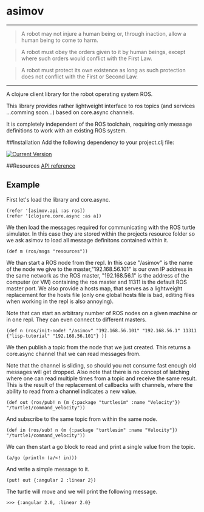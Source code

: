 # asimov

---

> A robot may not injure a human being or, through inaction, allow a human being to come to harm.

> A robot must obey the orders given to it by human beings, except where such orders would conflict with the First Law.

> A robot must protect its own existence as long as such protection does not conflict with the First or Second Law.

---

A clojure client library for the robot operating system ROS.

This library provides rather lightweight interface to ros topics (and services ...comming soon...) based on core.async channels.

It is completely independent of the ROS toolchain,
requiring only message definitions to work with an existing ROS system.

##Installation
Add the following dependency to your project.clj file:

[![Current Version](https://clojars.org/asimov/latest-version.svg)](https://clojars.org/asimov)

##Resources
[API reference](http://code-iai.github.io/asimov/doc/)
## Example
First let's load the library and core.async.

    (refer '[asimov.api :as ros])
    (refer '[clojure.core.async :as a])

We then load the messages required for communicating with the ROS turtle simulator. In this case they are stored within the projects resource folder
so we ask asimov to load all message definitons contained within it.

    (def m (ros/msgs "resources"))
    
We than start a ROS node from the repl. In this case "/asimov" is the name of the node we give to the master,"192.168.56.101" is our own IP address in the same network as the ROS master,  "192.168.56.1" is the
address of the computer (or VM) containing the ros master and 11311 is the default ROS master port. We also provide a hosts map, that serves as a lightweight replacement for the hosts file (only one global hosts file is bad, editing files when working in the repl is also annoying).

Note that  can start an arbitrary number of ROS nodes on a given machine or in one repl. They can even connect to different masters.

    (def n (ros/init-node! "/asimov" "192.168.56.101" "192.168.56.1" 11311 {"lisp-tutorial" "192.168.56.101"} ))

We then publish a topic from the node that we just created.
This returns a core.async channel that we can read messages from.

Note that the channel is sliding, so should you not consume fast enough old messages will get dropped.
Also note that there is no concept of latching where one can read multiple times from a topic and receive the same result. This is the result of the replacement of callbacks with channels, where the ability to read from a channel indicates a new value.

    (def out (ros/pub! n (m {:package "turtlesim" :name "Velocity"}) "/turtle1/command_velocity"))

And subscribe to the same topic from within the same node.

    (def in (ros/sub! n (m {:package "turtlesim" :name "Velocity"}) "/turtle1/command_velocity"))

We can then start a go block to read and print a single value from the topic.

    (a/go (println (a/<! in)))

And write a simple message to it.

    (put! out {:angular 2 :linear 2})

 The turtle will move and we will print the following message.
 
    >>> {:angular 2.0, :linear 2.0}

    
